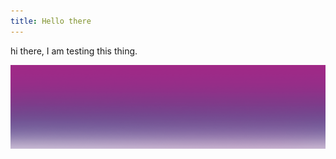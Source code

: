 ```yaml
---
title: Hello there
---
```

hi there, I am testing this thing.

![](/content/uploads/councils-home-010.png)
